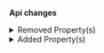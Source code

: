 **Api changes**

<details>
<summary>Removed Property(s)</summary>

- :warning: removed property `skipConfiguration` from type `RecurringOrderSetOrderSkipConfigurationAction`
</details>


<details>
<summary>Added Property(s)</summary>

- added property `skipConfigurationInputDraft` to type `RecurringOrderSetOrderSkipConfigurationAction`
</details>

